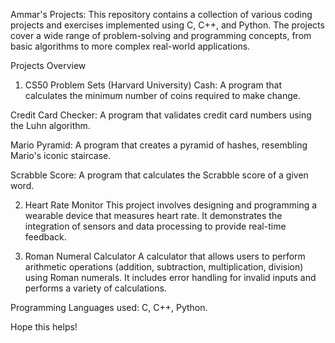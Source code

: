 Ammar's Projects:
This repository contains a collection of various coding projects and exercises implemented using C, C++, and Python. The projects cover a wide range of problem-solving and programming concepts, from basic algorithms to more complex real-world applications.

Projects Overview
1. CS50 Problem Sets (Harvard University)
Cash: A program that calculates the minimum number of coins required to make change.

Credit Card Checker: A program that validates credit card numbers using the Luhn algorithm.

Mario Pyramid: A program that creates a pyramid of hashes, resembling Mario's iconic staircase.

Scrabble Score: A program that calculates the Scrabble score of a given word.

2. Heart Rate Monitor
This project involves designing and programming a wearable device that measures heart rate. It demonstrates the integration of sensors and data processing to provide real-time feedback.

3. Roman Numeral Calculator
A calculator that allows users to perform arithmetic operations (addition, subtraction, multiplication, division) using Roman numerals. It includes error handling for invalid inputs and performs a variety of calculations.

Programming Languages used: C, C++, Python.

Hope this helps!
